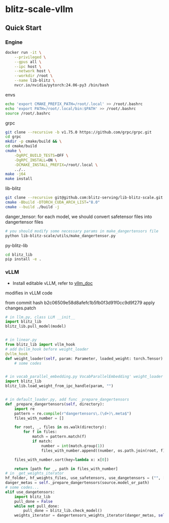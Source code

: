 # blitz-scale-vllm

## Quick Start

### Engine

```bash
docker run -it \
    --privileged \
    --gpus all \
    --ipc host \
    --network host \
    --workdir /root \
    --name lib-blitz \
    nvcr.io/nvidia/pytorch:24.06-py3 /bin/bash
```

envs

```bash
echo 'export CMAKE_PREFIX_PATH=/root/.local' >> /root/.bashrc
echo 'export PATH=/root/.local/bin:$PATH' >> /root/.bashrc
source /root/.bashrc
```

grpc

```bash
git clone --recursive -b v1.75.0 https://github.com/grpc/grpc.git
cd grpc
mkdir -p cmake/build && \
cd cmake/build
cmake \
    -DgRPC_BUILD_TESTS=OFF \
    -DgRPC_INSTALL=ON \
    -DCMAKE_INSTALL_PREFIX=/root/.local \
    ../..
make -j64
make install
```

lib-blitz

```bash
git clone --recursive git@github.com:blitz-serving/lib-blitz-scale.git
cmake -Bbuild -DTORCH_CUDA_ARCH_LIST="8.0"
cmake --build ./build -j
```

danger_tensor: for each model, we should convert safetensor files into dangertensor files

```bash
# you should modify some necessary params in make_dangertensors file
python lib-blitz-scale/utils/make_dangertensor.py
```

py-blitz-lib

```bash
cd blitz_lib
pip install -e .
```

### vLLM

- Install editable vLLM, refer to [vllm_doc](https://docs.vllm.ai/en/v0.9.2/getting_started/installation/gpu.html#build-wheel-from-source)


modifies in vLLM code

from commit hash b2c06509e58d8afefc1b5fb0f3d91f0cc9d9f279 apply changes.patch

```python
# in llm.py, class LLM __init__
import blitz_lib
blitz_lib.pull_model(model)


# in linear.py
from blitz_lib import vllm_hook
# add @vllm_hook before weight_loader
@vllm_hook
def weight_loader(self, param: Parameter, loaded_weight: torch.Tensor):
    # some codes


# in vocab_parallel_embedding.py VocabParallelEmbedding' weight_loader
import blitz_lib
blitz_lib.load_weight_from_ipc_handle(param, "")


# in default_loader.py, add func _prepare_dangertensors
def _prepare_dangertensors(self, directory):
    import re
    pattern = re.compile(r"dangertensors\.(\d+)\.meta$")
    files_with_number = []

    for root, _, files in os.walk(directory):
        for f in files:
            match = pattern.match(f)
            if match:
                number = int(match.group(1))
                files_with_number.append((number, os.path.join(root, f)))

    files_with_number.sort(key=lambda x: x[0])

    return [path for _, path in files_with_number]
# in _get_weights_iterator
hf_folder, hf_weights_files, use_safetensors, use_dangetensors = ("", [], False, True)
danger_metas = self._prepare_dangertensors(source.model_or_path)
# some codes...
elif use_dangetensors:
    import blitz_lib
    pull_done = False
    while not pull_done:
        pull_done = blitz_lib.check_model()
    weights_iterator = dangertensors_weights_iterator(danger_metas, self.load_config.use_tqdm_on_load)
```